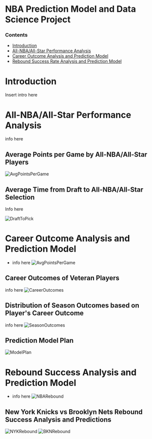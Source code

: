 # NBA Prediction Model and Data Science Project

### Contents
- [Introduction](#Introduction)
- [All-NBA/All-Star Performance Analysis](#all-NBA/all-star-performance-analysis)
- [Career Outcome Analysis and Prediction Model](#career-outcome-analysis-and-prediction-model)
- [Rebound Success Rate Analysis and Prediction Model](#rebound-success-analysis-and-prediction-model)

# Introduction
Insert intro here

# All-NBA/All-Star Performance Analysis
info here

## Average Points per Game by All-NBA/All-Star Players
![AvgPointsPerGame](https://github.com/r-kish/NBA-Prediction-Model/blob/main/images/AvgPoints.png)

## Average Time from Draft to All-NBA/All-Star Selection
Info here

![DraftToPick](https://github.com/r-kish/NBA-Prediction-Model/blob/main/images/YearsToDraft.png)


# Career Outcome Analysis and Prediction Model
- info here
![AvgPointsPerGame](...)

## Career Outcomes of Veteran Players
info here
![CareerOutcomes](https://github.com/r-kish/NBA-Prediction-Model/blob/main/images/CareerOutcome.png)

## Distribution of Season Outcomes based on Player's Career Outcome
info here
![SeasonOutcomes](https://github.com/r-kish/NBA-Prediction-Model/blob/main/images/SeasonOutcome.png)

## Prediction Model Plan
![ModelPlan](https://github.com/r-kish/NBA-Prediction-Model/blob/main/images/PredictiveModel.png)

# Rebound Success Analysis and Prediction Model
- info here
![NBARebound](https://github.com/r-kish/NBA-Prediction-Model/blob/main/images/NBARebound.png)

## New York Knicks vs Brooklyn Nets Rebound Success Analysis and Predictions
![NYKRebound](https://github.com/r-kish/NBA-Prediction-Model/blob/main/images/NYKRebound.png)
![BKNRebound](https://github.com/r-kish/NBA-Prediction-Model/blob/main/images/BKNRebound.png)

